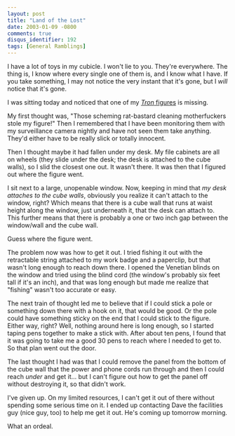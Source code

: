 ```yaml
---
layout: post
title: "Land of the Lost"
date: 2003-01-09 -0800
comments: true
disqus_identifier: 192
tags: [General Ramblings]
---
```

I have a lot of toys in my cubicle. I won't lie to you. They're
everywhere. The thing is, I know where every single one of them is, and
I know what I have. If you take something, I may not notice the very
instant that it's gone, but I *will* notice that it's gone.
 
 I was sitting today and noticed that one of my [*Tron*
figures](http://www.emerchandise.com/browse/TRON/ACTIONFI/) is missing.
 
 My first thought was, "Those scheming rat-bastard cleaning
motherfuckers stole my figure!" Then I remembered that I have been
monitoring them with my surveillance camera nightly and have not seen
them take anything. They'd either have to be really slick or totally
innocent.
 
 Then I thought maybe it had fallen under my desk. My file cabinets are
all on wheels (they slide under the desk; the desk is attached to the
cube walls), so I slid the closest one out. It wasn't there. It was then
that I figured out where the figure went.
 
 I sit next to a large, unopenable window. Now, keeping in mind that *my
desk attaches to the cube walls*, obviously you realize it can't attach
to the window, right? Which means that there is a cube wall that runs at
waist height along the window, just underneath it, that the desk can
attach to. This further means that there is probably a one or two inch
gap between the window/wall and the cube wall.
 
 Guess where the figure went.
 
 The problem now was how to get it out. I tried fishing it out with the
retractable string attached to my work badge and a paperclip, but that
wasn't long enough to reach down there. I opened the Venetian blinds on
the window and tried using the blind cord (the window's probably six
feet tall if it's an inch), and that was long enough but made me realize
that "fishing" wasn't too accurate or easy.
 
 The next train of thought led me to believe that if I could stick a
pole or something down there with a hook on it, that would be good. Or
the pole could have something sticky on the end that I could stick to
the figure. Either way, right? Well, nothing around here is long enough,
so I started taping pens together to make a stick with. After about ten
pens, I found that it was going to take me a good 30 pens to reach where
I needed to get to. So that plan went out the door.
 
 The last thought I had was that I could remove the panel from the
bottom of the cube wall that the power and phone cords run through and
then I could reach *under* and get it... but I can't figure out how to
get the panel off without destroying it, so that didn't work.
 
 I've given up. On my limited resources, I can't get it out of there
without spending some serious time on it. I ended up contacting Dave the
facilities guy (nice guy, too) to help me get it out. He's coming up
tomorrow morning.
 
 What an ordeal.
